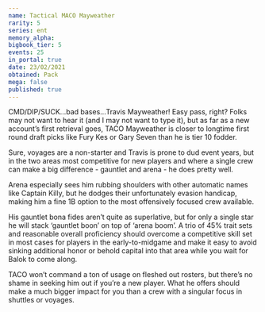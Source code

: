```yaml
---
name: Tactical MACO Mayweather
rarity: 5
series: ent
memory_alpha:
bigbook_tier: 5
events: 25
in_portal: true
date: 23/02/2021
obtained: Pack
mega: false
published: true
---
```


CMD/DIP/SUCK…bad bases…Travis Mayweather! Easy pass, right? Folks may not want to hear it (and I may not want to type it), but as far as a new account’s first retrieval goes, TACO Mayweather is closer to longtime first round draft picks like Fury Kes or Gary Seven than he is tier 10 fodder.

Sure, voyages are a non-starter and Travis is prone to dud event years, but in the two areas most competitive for new players and where a single crew can make a big difference - gauntlet and arena - he does pretty well.

Arena especially sees him rubbing shoulders with other automatic names like Captain Killy, but he dodges their unfortunately evasion handicap, making him a fine 1B option to the most offensively focused crew available.

His gauntlet bona fides aren’t quite as superlative, but for only a single star he will stack ‘gauntlet boon’ on top of ‘arena boom’. A trio of 45% trait sets and reasonable overall proficiency should overcome a competitive skill set in most cases for players in the early-to-midgame and make it easy to avoid sinking additional honor or behold capital into that area while you wait for Balok to come along.

TACO won’t command a ton of usage on fleshed out rosters, but there’s no shame in seeking him out if you’re a new player. What he offers should make a much bigger impact for you than a crew with a singular focus in shuttles or voyages.
